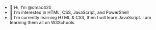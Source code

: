 - 👋 Hi, I’m @dmac420
- 👀 I’m interested in HTML, CSS, JavaScript, and PowerShell
- 🌱 I’m currently learning HTML & CSS, then I will learn JavaScript. I am learning them all on W3Schools.


<!---
dmac420/dmac420 is a ✨ special ✨ repository because its `README.md` (this file) appears on your GitHub profile.
You can click the Preview link to take a look at your changes.
--->
